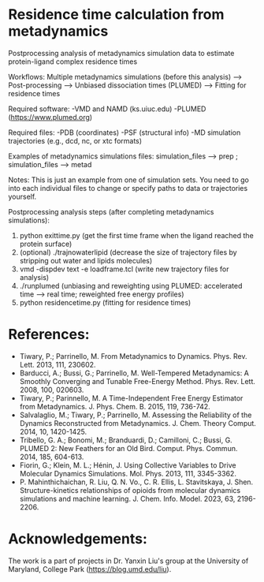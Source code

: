 # Residence time calculation from metadynamics
Postprocessing analysis of metadynamics simulation data to estimate protein-ligand complex residence times

Workflows: Multiple metadynamics simulations (before this analysis) --> Post-processing --> Unbiased dissociation times (PLUMED) --> Fitting for residence times

Required software: 
-VMD and NAMD (ks.uiuc.edu)
-PLUMED (https://www.plumed.org)

Required files: 
-PDB (coordinates) 
-PSF (structural info)
-MD simulation trajectories (e.g., dcd, nc, or xtc formats)

Examples of metadynamics simulations files: simulation_files --> prep ; simulation_files --> metad

Notes: This is just an example from one of simulation sets. You need to go into each individual files to change or specify paths to data or trajectories yourself.

Postprocessing analysis steps (after completing metadynamics simulations):
1) python exittime.py (get the first time frame when the ligand reached the protein surface)
2) (optional) ./trajnowaterlipid (decrease the size of trajectory files by stripping out water and lipids molecules)
3) vmd -dispdev text -e loadframe.tcl (write new trajectory files for analysis)
4) ./runplumed (unbiasing and reweighting using PLUMED: accelerated time --> real time; reweighted free energy profiles)
5) python residencetime.py (fitting for residence times)

# References:
- Tiwary, P.; Parrinello, M. From Metadynamics to Dynamics. Phys. Rev. Lett. 2013, 111, 230602.
- Barducci, A.; Bussi, G.; Parrinello, M. Well-Tempered Metadynamics: A Smoothly Converging and Tunable Free-Energy Method. Phys. Rev. Lett. 2008, 100, 020603.
- Tiwary, P.; Parinnello, M. A Time-Independent Free Energy Estimator from Metadynamics. J. Phys. Chem. B. 2015, 119, 736-742.
- Salvalaglio, M.; Tiwary, P.; Parrinello, M. Assessing the Reliability of the Dynamics Reconstructed from Metadynamics. J. Chem. Theory Comput. 2014, 10, 1420-1425.
- Tribello, G. A.; Bonomi, M.; Branduardi, D.; Camilloni, C.; Bussi, G. PLUMED 2: New Feathers for an Old Bird. Comput. Phys. Commun. 2014, 185, 604-613.
- Fiorin, G.; Klein, M. L.; Hénin, J. Using Collective Variables to Drive Molecular Dynamics Simulations. Mol. Phys. 2013, 111, 3345-3362.
- P. Mahinthichaichan, R. Liu, Q. N. Vo., C. R. Ellis, L. Stavitskaya, J. Shen. Structure-kinetics relationships of opioids from molecular dynamics simulations and machine learning. J. Chem. Info. Model. 2023, 63, 2196-2206.

# Acknowledgements: 
The work is a part of projects in Dr. Yanxin Liu's group at the University of Maryland, College Park (https://blog.umd.edu/liu). 

